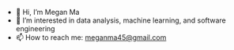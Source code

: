 - 👋 Hi, I’m Megan Ma
- 👀 I’m interested in data analysis, machine learning, and software engineering
- 📫 How to reach me: meganma45@gmail.com

<!---
meganma/meganma is a ✨ special ✨ repository because its `README.md` (this file) appears on your GitHub profile.
You can click the Preview link to take a look at your changes.
--->
